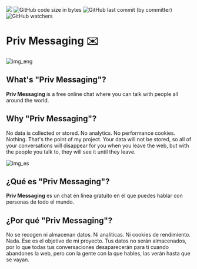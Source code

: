 ![](https://api.checklyhq.com/v1/badges/checks/18d5f91c-e761-4d98-a835-f7396ba33570?style=plastic&theme=default) ![GitHub code size in bytes](https://img.shields.io/github/languages/code-size/c1b3r-p3d1a/priv-messaging_by_c1b3r-p3d1a?color=light-green&style=plastic) ![GitHub last commit (by committer)](https://img.shields.io/github/last-commit/c1b3r-p3d1a/priv-messaging_by_c1b3r-p3d1a?color=light-green&style=plastic) ![GitHub watchers](https://img.shields.io/github/watchers/c1b3r-p3d1a/priv-messaging_by_c1b3r-p3d1a?style=social)
# Priv Messaging ✉️
![img_eng](https://user-images.githubusercontent.com/100363165/212550582-87041f21-fd3b-4301-a6f1-9c55e21860e9.png)

## What's "Priv Messaging"?

**Priv Messaging** is a free online chat where you can talk with people all around the world. 

## Why "Priv Messaging"?

No data is collected or stored. No analytics. No performance cookies. Nothing. That's the point of my project. Your data will not be stored, so all of your conversations will disappear for you when you leave the web, but with the people you talk to, they will see it until they leave.

![img_es](https://user-images.githubusercontent.com/100363165/212550628-26cfb333-565d-4729-8848-7fe3d60c6b32.png)

## ¿Qué es "Priv Messaging"?

**Priv Messaging** es un chat en línea gratuito en el que puedes hablar con personas de todo el mundo. 

## ¿Por qué "Priv Messaging"?

No se recogen ni almacenan datos. Ni analíticas. Ni cookies de rendimiento. Nada. Ese es el objetivo de mi proyecto. Tus datos no serán almacenados, por lo que todas tus conversaciones desaparecerán para ti cuando abandones la web, pero con la gente con la que hables, las verán hasta que se vayan.
